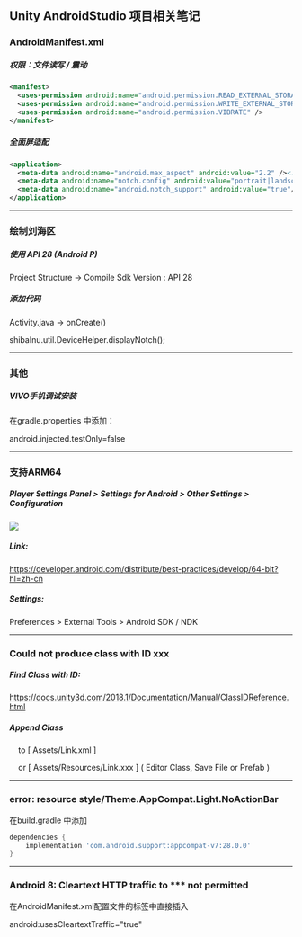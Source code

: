 ## Unity AndroidStudio 项目相关笔记


### AndroidManifest.xml
##### 权限：文件读写 / 震动
```xml
<manifest>
  <uses-permission android:name="android.permission.READ_EXTERNAL_STORAGE" />
  <uses-permission android:name="android.permission.WRITE_EXTERNAL_STORAGE" />
  <uses-permission android:name="android.permission.VIBRATE" />
</manifest>
```

##### 全面屏适配
```xml
<application>
  <meta-data android:name="android.max_aspect" android:value="2.2" /><!--O/V-->
  <meta-data android:name="notch.config" android:value="portrait|landscape"/><!--小米-->
  <meta-data android:name="android.notch_support" android:value="true"/><!--华为-->
</application>
```

---

### 绘制刘海区
##### 使用 API 28 (Android P)
Project Structure -> Compile Sdk Version : API 28

##### 添加代码
Activity.java -> onCreate()

shibaInu.util.DeviceHelper.displayNotch();

---

### 其他
##### VIVO手机调试安装
在gradle.properties 中添加：

android.injected.testOnly=false

---

### 支持ARM64
##### Player Settings Panel > Settings for Android > Other Settings > Configuration
![](https://blog.lolo.link/img/unity/android-studio/unity-configuration.png)

##### Link:
<https://developer.android.com/distribute/best-practices/develop/64-bit?hl=zh-cn>


##### Settings:
Preferences > External Tools > Android SDK / NDK

---

### Could not produce class with ID xxx
##### Find Class with ID: 
<https://docs.unity3d.com/2018.1/Documentation/Manual/ClassIDReference.html>

##### Append Class

&nbsp;&nbsp;&nbsp; to \[ Assets/Link.xml ]

&nbsp;&nbsp;&nbsp; or \[ Assets/Resources/Link.xxx ] \( Editor Class, Save File or Prefab )

---

### error: resource style/Theme.AppCompat.Light.NoActionBar
在build.gradle 中添加

```gradle
dependencies {
    implementation 'com.android.support:appcompat-v7:28.0.0'
}
```

---

### Android 8: Cleartext HTTP traffic to *** not permitted
在AndroidManifest.xml配置文件的<application>标签中直接插入

android:usesCleartextTraffic="true"